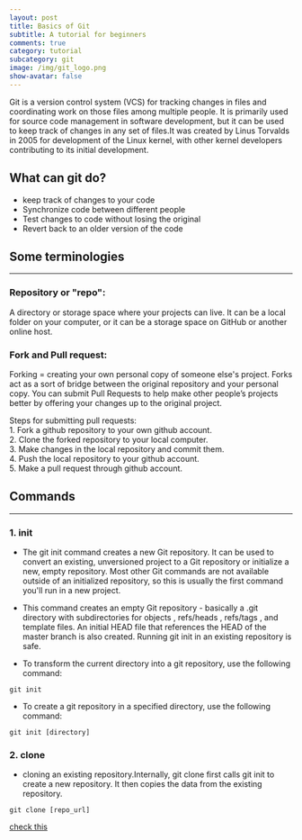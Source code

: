 ```yaml
---
layout: post
title: Basics of Git
subtitle: A tutorial for beginners
comments: true
category: tutorial
subcategory: git
image: /img/git_logo.png
show-avatar: false
---
```

Git is a version control system (VCS) for tracking changes in files and coordinating work on those files among multiple people. It is primarily used for source code management in software development, but it can be used to keep track of changes in any set of files.It was created by Linus Torvalds in 2005 for development of the Linux kernel, with other kernel developers contributing to its initial development.

## What can git do?
- keep track of changes to your code
- Synchronize code between different people
- Test changes to code without losing the original
- Revert back to an older version of the code 


## Some terminologies
---
### Repository or "repo":
A directory or storage space where your projects can live.  It can be a local folder on your computer, or it can be a storage space on GitHub or another online host. 

### Fork and Pull request:
Forking = creating your own personal copy of someone else's project. Forks act as a sort of bridge between the original repository and your personal copy. You can submit Pull Requests to help make other people’s projects better by offering your changes up to the original project.

Steps for submitting pull requests: 
	<br>1. Fork a github repository to your own github account.
	<br>2. Clone the forked repository to your local computer.
	<br>3. Make changes in the local repository and commit them.
	<br>4. Push the local repository to your github account.
	<br>5. Make a pull request through github account.

## Commands
---
### 1. init
- The git init command creates a new Git repository. It can be used to convert an existing, unversioned project to a Git repository or initialize a new, empty repository. Most other Git commands are not available outside of an initialized repository, so this is usually the first command you'll run in a new project.
- This command creates an empty Git repository - basically a .git directory with subdirectories for objects , refs/heads , refs/tags , and template files. An initial HEAD file that references the HEAD of the master branch is also created. Running git init in an existing repository is safe.

- To transform the current directory into a git repository, use the following command:
```
git init
```
- To create a git repository in a specified directory, use the following command:
```
git init [directory]
```


### 2. clone
- cloning an existing repository.Internally, git clone first calls git init to create a new repository. It then copies the data from the existing repository.
```
git clone [repo_url]
```


[check this](https://www.atlassian.com/git/tutorials/what-is-git)